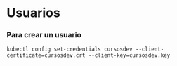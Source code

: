 # Usuarios

### Para crear un usuario

```
kubectl config set-credentials cursosdev --client-certificate=cursosdev.crt --client-key=cursosdev.key
```
